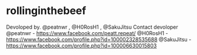 # rollinginthebeef
Devoloped by. @peatnwr , @H0RosH1 , @SakuJitsu
Contact devoloper
@peatnwr - https://www.facebook.com/peatt.repeat/
@H0RosH1 - https://www.facebook.com/profile.php?id=100002328535688
@SakuJitsu - https://www.facebook.com/profile.php?id=100006630015803
